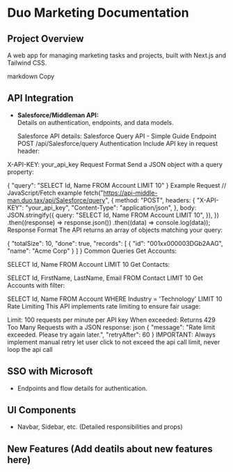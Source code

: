 # Duo Marketing Documentation

## Project Overview
A web app for managing marketing tasks and projects, built with Next.js and Tailwind CSS.

markdown
Copy

## API Integration
- **Salesforce/Middleman API:**  
  Details on authentication, endpoints, and data models.

  Salesforce API details:
Salesforce Query API - Simple Guide
Endpoint
POST /api/Salesforce/query
Authentication
Include API key in request header:

X-API-KEY: your_api_key
Request Format
Send a JSON object with a query property:

{
  "query": "SELECT Id, Name FROM Account LIMIT 10"
}
Example Request
// JavaScript/Fetch example
fetch("https://api-middle-man.duo.tax/api/Salesforce/query", {
  method: "POST",
  headers: {
    "X-API-KEY": "your_api_key",
    "Content-Type": "application/json",
  },
  body: JSON.stringify({
    query: "SELECT Id, Name FROM Account LIMIT 10",
  }),
})
  .then((response) => response.json())
  .then((data) => console.log(data));
Response Format
The API returns an array of objects matching your query:

{
  "totalSize": 10,
  "done": true,
  "records": [
    {
      "id": "001xx000003DGb2AAG",
      "name": "Acme Corp"
    }
  ]
}
Common Queries
Get Accounts:

SELECT Id, Name FROM Account LIMIT 10
Get Contacts:

SELECT Id, FirstName, LastName, Email FROM Contact LIMIT 10
Get Accounts with filter:

SELECT Id, Name FROM Account WHERE Industry = 'Technology' LIMIT 10
Rate Limiting
This API implements rate limiting to ensure fair usage:

Limit: 100 requests per minute per API key
When exceeded: Returns 429 Too Many Requests with a JSON response: json { "message": "Rate limit exceeded. Please try again later.", "retryAfter": 60 }
IMPORTANT: Always implement manual retry let user click to not exceed the api call limit, never loop the api call

## SSO with Microsoft
- Endpoints and flow details for authentication.

## UI Components
- Navbar, Sidebar, etc. (Detailed responsibilities and props)

## New Features (Add deatils about new features here)